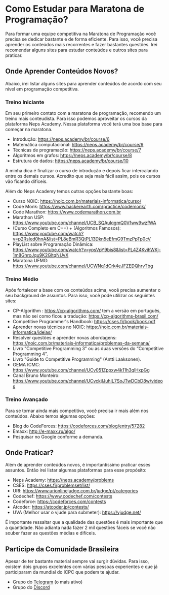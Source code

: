 # Como Estudar para Maratona de Programação?

Para formar uma equipe competitiva na Maratona de Programação você precisa se dedicar bastante e de forma eficiente. Para isso, você precisa aprender os conteúdos mais recorrentes e fazer bastantes questões. Irei recomendar alguns sites para estudar conteúdos e outros sites para praticar.

## Onde Aprender Conteúdos Novos?
Abaixo, irei listar alguns sites para aprender conteúdos de acordo com seu nível em programação competitiva.

### Treino Iniciante
Em seu primeiro contato com a maratona de programação, recomendo um treino mais conteudista. Para isso podemos aproveitar os cursos da plataforma Neps Academy. Nessa plataforma você terá uma boa base para começar na maratona. 

- Introdução: https://neps.academy/br/course/6
- Matemática computacional: https://neps.academy/br/course/9
- Técnicas de programação: https://neps.academy/br/course/7
- Algoritmos em grafos: https://neps.academy/br/course/8
- Estrutura de dados: https://neps.academy/br/course/10

A minha dica é finalizar o curso de introdução e depois ficar intercalando entre os demais cursos. Acredito que seja mais fácil assim, pois os cursos vão ficando difíceis.

Além do Neps Academy temos outras opções bastante boas:

- Curso NOIC: https://noic.com.br/materiais-informatica/curso/
- Code Monk: https://www.hackerearth.com/practice/codemonk/
- Code Marathon: https://www.codemarathon.com.br
- Marathon USP: https://www.youtube.com/channel/UCB_SQAulqgmQ0Vfww9wzfWA
- (Curso Completo em C++) + (Algoritmos Famosos):  https://www.youtube.com/watch?v=p2RsIed0hnA&list=PL8eBmR3QtPL13Dkn5eEfmG9TmzPpTp0cV
- PlayList sobre Programação Dinâmica: https://www.youtube.com/watch?v=ypsVpY9bis8&list=PL4Z4KvihWKj-1m8GhroJqu9K2GltqNUvX
- Maratona UFMG: https://www.youtube.com/channel/UCWNq1dCrk4eJFZEDQhrvTbg
 
### Treino Médio

Após fortalecer a base com os conteúdos acima, você precisa aumentar o seu background de assuntos. Para isso, você pode utilizar os seguintes sites:

- CP-Algorithm : https://cp-algorithms.com/ tem a versão em português, mas não sei como ficou a tradução: https://cp-algorithms-brasil.com/
- Competitive Programmer's Handbook: https://cses.fi/book/book.pdf
- Aprender novas técnicas no NOIC: https://noic.com.br/materiais-informatica/ideias/
- Resolver questões e aprender novas abordagens: https://noic.com.br/materiais-informatica/problemas-da-semana/
- Livro "Competitive Programming 3" ou as duas versões do “Competitive Programming 4”.
- Livro "Guide to Competitive Programming" (Antti Laaksonen).
- GEMA ICMC: https://www.youtube.com/channel/UCv051Zppxw4k11h3qlHxpGg
- Canal Bruno Monteiro: https://www.youtube.com/channel/UCvckjlJuhIL7SoJTwDCbD8w/videos

### Treino Avançado
Para se tornar ainda mais competitivo, você precisa ir mais além nos conteúdos. Abaixo temos algumas opções:

- Blog do CodeForces: https://codeforces.com/blog/entry/57282
- Emaxx: http://e-maxx.ru/algo/
- Pesquisar no Google conforme a demanda.

## Onde Praticar?
Além de aprender conteúdos novos, é importantíssimo praticar esses assuntos. Então irei listar algumas plataformas para esse propósito:

- Neps Academy: https://neps.academy/problems
- CSES: https://cses.fi/problemset/list/
- URI: https://www.urionlinejudge.com.br/judge/pt/categories
- Codechef: https://www.codechef.com/contests
- Codeforce: https://codeforces.com/contests
- Atcoder: https://atcoder.jp/contests/ 
- UVA (Melhor usar o vjude para submeter): https://vjudge.net/

É importante ressaltar que a qualidade das questões é mais importante que a quantidade. Não adianta nada fazer 2 mil questões fáceis se você não souber fazer as questões médias e difíceis.

## Participe da Comunidade Brasileira
Apesar de ter bastante material sempre vai surgir dúvidas. Para isso, existem dois grupos excelentes com várias pessoas experientes e que já participaram da mundial do ICPC que podem te ajudar.

- Grupo do [Telegram](https://t.me/maratonabrasil) (o mais ativo)
- Grupo do [Discord](https://discord.gg/6ZbANeYkmb)